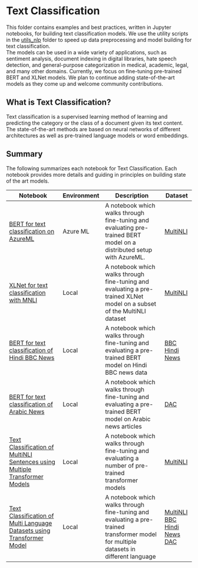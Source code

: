 # Text Classification
This folder contains examples and best practices, written in Jupyter notebooks, for building text classification models. We use the
utility scripts in the [utils_nlp](../../utils_nlp) folder to speed up data preprocessing and model building for text classification.  
The models can be used in a wide variety of applications, such as
sentiment analysis, document indexing in digital libraries, hate speech detection, and general-purpose categorization in medical, academic, legal, and many other domains. 
Currently, we focus on fine-tuning pre-trained BERT and XLNet models. We plan to continue adding state-of-the-art models as they come up and welcome community
contributions.

## What is Text Classification?
Text classification is a supervised learning method of learning and predicting the category or the
class of a document given its text content. The state-of-the-art methods are based on neural
networks of different architectures as well as pre-trained language models or word embeddings.


## Summary

The following summarizes each notebook for Text Classification. Each notebook provides more details and guiding in principles on building state of the art models.

|Notebook|Environment|Description|Dataset|
|---|---|---|---|
|[BERT for text classification on AzureML](tc_bert_azureml.ipynb) |Azure ML|A notebook which walks through fine-tuning and evaluating pre-trained BERT model on a distributed setup with AzureML. |[MultiNLI](https://www.nyu.edu/projects/bowman/multinli/)|
|[XLNet for text classification with MNLI](tc_mnli_xlnet.ipynb)|Local| A notebook which walks through fine-tuning and evaluating a pre-trained XLNet model on a subset of the MultiNLI dataset|[MultiNLI](https://www.nyu.edu/projects/bowman/multinli/)|
|[BERT for text classification of Hindi BBC News](tc_bbc_bert_hi.ipynb)|Local| A notebook which walks through fine-tuning and evaluating a pre-trained BERT model on Hindi BBC news data|[BBC Hindi News](https://github.com/NirantK/hindi2vec/releases/tag/bbc-hindi-v0.1)|
|[BERT for text classification of Arabic News](tc_dac_bert_ar.ipynb)|Local| A notebook which walks through fine-tuning and evaluating a pre-trained BERT model on Arabic news articles|[DAC](https://data.mendeley.com/datasets/v524p5dhpj/2)|
|[Text Classification of MultiNLI Sentences using Multiple Transformer Models](tc_mnli_transformers.ipynb)|Local| A notebook which walks through fine-tuning and evaluating a number of pre-trained transformer models|[MultiNLI](https://www.nyu.edu/projects/bowman/multinli/)|
|[Text Classification of Multi Language Datasets using Transformer Model](tc_multi_languages_transformers.ipynb)|Local|A notebook which walks through fine-tuning and evaluating a pre-trained transformer model for multiple datasets in different language|[MultiNLI](https://www.nyu.edu/projects/bowman/multinli/) <br> [BBC Hindi News](https://github.com/NirantK/hindi2vec/releases/tag/bbc-hindi-v0.1) <br> [DAC](https://data.mendeley.com/datasets/v524p5dhpj/2)
